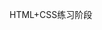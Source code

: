 <!--
 * @Author: Jenn_Lu 1129694837@qq.com
 * @Date: 2024-05-02 16:53:02
 * @LastEditors: Jenn_Lu 1129694837@qq.com
 * @LastEditTime: 2024-05-02 16:53:17
 * @FilePath: \MyCode\My_HTML+CSS\readme.md
 * @Description: 这是默认设置,请设置`customMade`, 打开koroFileHeader查看配置 进行设置: https://github.com/OBKoro1/koro1FileHeader/wiki/%E9%85%8D%E7%BD%AE
-->
HTML+CSS练习阶段